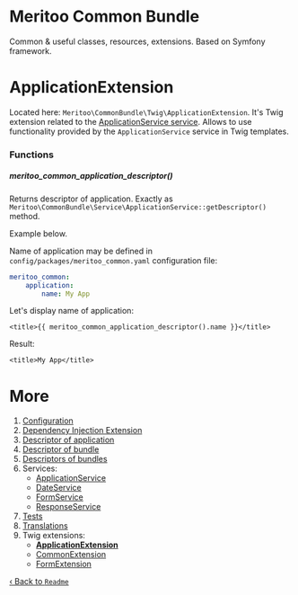 # Meritoo Common Bundle

Common & useful classes, resources, extensions. Based on Symfony framework.

# ApplicationExtension

Located here: `Meritoo\CommonBundle\Twig\ApplicationExtension`. It's Twig extension related to
the [ApplicationService service](../Services/ApplicationService.md). Allows to use functionality provided by
the `ApplicationService` service in Twig templates.

### Functions

##### meritoo_common_application_descriptor()

Returns descriptor of application. Exactly as `Meritoo\CommonBundle\Service\ApplicationService::getDescriptor()` method.

Example below.

Name of application may be defined in `config/packages/meritoo_common.yaml` configuration file:

```yaml
meritoo_common:
    application:
        name: My App
```

Let's display name of application:

```twig
<title>{{ meritoo_common_application_descriptor().name }}</title>
```

Result:

```twig
<title>My App</title>
```

# More

1. [Configuration](../Configuration.md)
2. [Dependency Injection Extension](../Dependency-Injection-Extension.md)
3. [Descriptor of application](../Descriptor-of-application.md)
4. [Descriptor of bundle](../Descriptor-of-bundle.md)
5. [Descriptors of bundles](../Descriptors-of-bundles.md)
6. Services:
    - [ApplicationService](../Services/ApplicationService.md)
    - [DateService](../Services/DateService.md)
    - [FormService](../Services/FormService.md)
    - [ResponseService](../Services/ResponseService.md)
7. [Tests](../Tests.md)
8. [Translations](../Translations.md)
9. Twig extensions:
    - [**ApplicationExtension**](ApplicationExtension.md)
    - [CommonExtension](CommonExtension.md)
    - [FormExtension](FormExtension.md)

[&lsaquo; Back to `Readme`](../../README.md)
